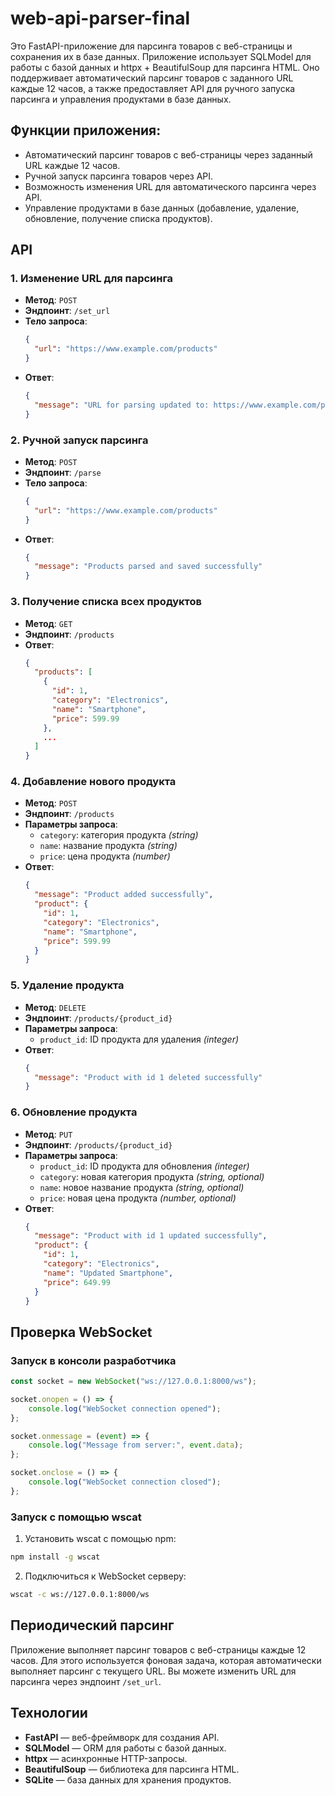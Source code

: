 # web-api-parser-final

Это FastAPI-приложение для парсинга товаров с веб-страницы и сохранения их в базе данных. Приложение использует SQLModel
для работы с базой данных и httpx + BeautifulSoup для парсинга HTML. Оно поддерживает автоматический парсинг товаров с
заданного URL каждые 12 часов, а также предоставляет API для ручного запуска парсинга и управления продуктами в базе
данных.

## Функции приложения:

- Автоматический парсинг товаров с веб-страницы через заданный URL каждые 12 часов.
- Ручной запуск парсинга товаров через API.
- Возможность изменения URL для автоматического парсинга через API.
- Управление продуктами в базе данных (добавление, удаление, обновление, получение списка продуктов).

## API

### 1. Изменение URL для парсинга

- **Метод**: `POST`
- **Эндпоинт**: `/set_url`
- **Тело запроса**:
    ```json
    {
      "url": "https://www.example.com/products"
    }
    ```
- **Ответ**:
    ```json
    {
      "message": "URL for parsing updated to: https://www.example.com/products"
    }
    ```

### 2. Ручной запуск парсинга

- **Метод**: `POST`
- **Эндпоинт**: `/parse`
- **Тело запроса**:
    ```json
    {
      "url": "https://www.example.com/products"
    }
    ```
- **Ответ**:
    ```json
    {
      "message": "Products parsed and saved successfully"
    }
    ```

### 3. Получение списка всех продуктов

- **Метод**: `GET`
- **Эндпоинт**: `/products`
- **Ответ**:
    ```json
    {
      "products": [
        {
          "id": 1,
          "category": "Electronics",
          "name": "Smartphone",
          "price": 599.99
        },
        ...
      ]
    }
    ```

### 4. Добавление нового продукта

- **Метод**: `POST`
- **Эндпоинт**: `/products`
- **Параметры запроса**:
    - `category`: категория продукта _(string)_
    - `name`: название продукта _(string)_
    - `price`: цена продукта _(number)_
- **Ответ**:
    ```json
    {
      "message": "Product added successfully",
      "product": {
        "id": 1,
        "category": "Electronics",
        "name": "Smartphone",
        "price": 599.99
      }
    }
    ```

### 5. Удаление продукта

- **Метод**: `DELETE`
- **Эндпоинт**: `/products/{product_id}`
- **Параметры запроса**:
    - `product_id`: ID продукта для удаления _(integer)_
- **Ответ**:
    ```json
    {
      "message": "Product with id 1 deleted successfully"
    }
    ```

### 6. Обновление продукта

- **Метод**: `PUT`
- **Эндпоинт**: `/products/{product_id}`
- **Параметры запроса**:
    - `product_id`: ID продукта для обновления _(integer)_
    - `category`: новая категория продукта _(string, optional)_
    - `name`: новое название продукта _(string, optional)_
    - `price`: новая цена продукта _(number, optional)_
- **Ответ**:
    ```json
    {
      "message": "Product with id 1 updated successfully",
      "product": {
        "id": 1,
        "category": "Electronics",
        "name": "Updated Smartphone",
        "price": 649.99
      }
    }
    ```

## Проверка WebSocket

### Запуск в консоли разработчика

```javascript
const socket = new WebSocket("ws://127.0.0.1:8000/ws");

socket.onopen = () => {
    console.log("WebSocket connection opened");
};

socket.onmessage = (event) => {
    console.log("Message from server:", event.data);
};

socket.onclose = () => {
    console.log("WebSocket connection closed");
};
```

### Запуск с помощью wscat

1. Установить wscat с помощью npm:

```bash
npm install -g wscat
```

2. Подключиться к WebSocket серверу:

```bash
wscat -c ws://127.0.0.1:8000/ws
```

## Периодический парсинг

Приложение выполняет парсинг товаров с веб-страницы каждые 12 часов. Для этого используется фоновая задача, которая
автоматически выполняет парсинг с текущего URL. Вы можете изменить URL для парсинга через эндпоинт `/set_url`.

## Технологии

- **FastAPI** — веб-фреймворк для создания API.
- **SQLModel** — ORM для работы с базой данных.
- **httpx** — асинхронные HTTP-запросы.
- **BeautifulSoup** — библиотека для парсинга HTML.
- **SQLite** — база данных для хранения продуктов.
